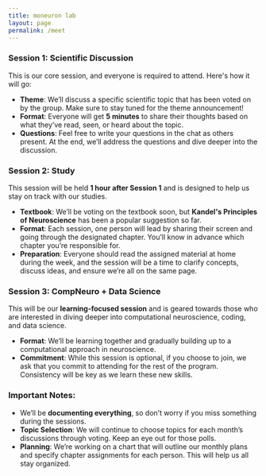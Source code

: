 ```yaml
---
title: moneuron lab
layout: page
permalink: /meet
---
```


### **Session 1: Scientific Discussion**
This is our core session, and everyone is required to attend. Here's how it will go:
- **Theme**: We’ll discuss a specific scientific topic that has been voted on by the group. Make sure to stay tuned for the theme announcement!
- **Format**: Everyone will get **5 minutes** to share their thoughts based on what they’ve read, seen, or heard about the topic.
- **Questions**: Feel free to write your questions in the chat as others present. At the end, we’ll address the questions and dive deeper into the discussion.
  
### **Session 2: Study**
This session will be held **1 hour after Session 1** and is designed to help us stay on track with our studies.
- **Textbook**: We’ll be voting on the textbook soon, but **Kandel's Principles of Neuroscience** has been a popular suggestion so far.
- **Format**: Each session, one person will lead by sharing their screen and going through the designated chapter. You’ll know in advance which chapter you’re responsible for.
- **Preparation**: Everyone should read the assigned material at home during the week, and the session will be a time to clarify concepts, discuss ideas, and ensure we’re all on the same page.

### **Session 3: CompNeuro + Data Science**
This will be our **learning-focused session** and is geared towards those who are interested in diving deeper into computational neuroscience, coding, and data science.
- **Format**: We’ll be learning together and gradually building up to a computational approach in neuroscience.
- **Commitment**: While this session is optional, if you choose to join, we ask that you commit to attending for the rest of the program. Consistency will be key as we learn these new skills.

### **Important Notes:**
- We’ll be **documenting everything**, so don’t worry if you miss something during the sessions.
- **Topic Selection**: We will continue to choose topics for each month’s discussions through voting. Keep an eye out for those polls.
- **Planning**: We’re working on a chart that will outline our monthly plans and specify chapter assignments for each person. This will help us all stay organized.
